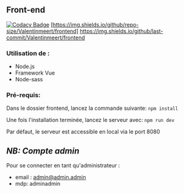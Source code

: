 ## Front-end

[![Codacy Badge](https://app.codacy.com/project/badge/Grade/4d8687de8dce41a1a898c61dbc68e1da)](https://www.codacy.com/gh/Valentinmeert/frontend/dashboard?utm_source=github.com&utm_medium=referral&utm_content=Valentinmeert/frontend&utm_campaign=Badge_Grade)
[https://img.shields.io/github/repo-size/Valentinmeert/frontend]
https://img.shields.io/github/last-commit/Valentinmeert/frontend

### Utilisation de :

- Node.js
- Framework Vue
- Node-sass

### Pré-requis:

Dans le dossier frontend, lancez la commande suivante:
`npm install`

Une fois l'installation terminée, lancez le serveur avec:
`npm run dev`

Par défaut, le serveur est accessible en local via le port 8080

## **_NB: Compte admin_**

Pour se connecter en tant qu'administrateur :

- email : admin@admin.admin
- mdp: adminadmin
